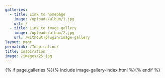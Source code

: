```yaml
---
galleries:
  - title: Link to homepage
    image: /uploads/album/1.jpg
    url: /
  - title: Link to image gallery
    image: /uploads/album/2.jpg
    url: /without-plugin/image-gallery
layout: page
permalink: /Inspiration/
title: Inspiration
image: /images/25.jpg
---
```

{% if page.galleries %}{% include image-gallery-index.html %}{% endif %}

